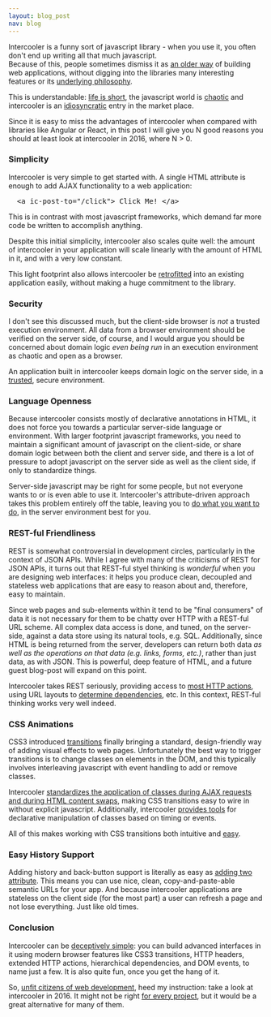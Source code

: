```yaml
---
layout: blog_post 
nav: blog
---
```


Intercooler is a funny sort of javascript library - when you use it, you often don't end up writing all that much javascript.  
Because of this, people sometimes  dismiss it as [an older way](http://2.bp.blogspot.com/-KYftkSiFvq4/T9VUCZ1iAiI/AAAAAAAABz4/H3pOtXlT7Kk/s1600/clinteastwood.jpg)
of building web applications, without digging into the libraries many interesting features or its 
[underlying philosophy](https://upload.wikimedia.org/wikipedia/commons/9/98/Sanzio_01_Plato_Aristotle.jpg).

This is understandable: [life is short](https://austraalien.files.wordpress.com/2013/10/baby-yolo.jpg), the javascript 
world is [chaotic](http://www.breck-mckye.com/blog/2014/12/the-state-of-javascript-in-2015/) and intercooler is an
[idiosyncratic](https://betting.betfair.com/poker/goingagainstthegrain.png) entry in the market place.

Since it is easy to miss the advantages of intercooler when compared with libraries like Angular or React, in this post 
I will give you N good reasons you should at least look at intercooler in 2016, where N > 0.  

### Simplicity

Intercooler is very simple to get started with.  A single HTML attribute is enough to add AJAX functionality to a 
web application:

<pre>
  &lt;a ic-post-to="/click"> Click Me! &lt;/a>
</pre>

This is in contrast with most javascript frameworks, which demand far more code be written to accomplish anything.

Despite this initial simplicity, intercooler also scales quite well: the amount of intercooler in your application
will scale linearly with the amount of HTML in it, and with a very low constant.

This light footprint also allows intercooler be [retrofitted](http://www.dravenstales.ch/wp-content/uploads/2009/08/tifi-mmmpringles.jpg) 
into an existing application easily, without making a huge commitment to the library.

### Security

I don't see this discussed much, but the client-side browser is *not* a trusted execution environment.  All 
data from a browser environment should be verified on the server side, of course, and I would argue 
you should be concerned about domain logic *even being run* in an execution environment as chaotic and open as a browser.

An application built in intercooler keeps domain logic on the server side, in a 
[trusted](http://www.quickmeme.com/img/2a/2afb26e85dbd25d09c0275c619d04519e2b58d145e9a8b330935fdde74dab27b.jpg), secure environment.

### Language Openness

Because intercooler consists mostly of declarative annotations in HTML, it does not force you towards a particular server-side 
language or environment.  With larger footprint javascript frameworks,  you need to maintain a significant amount of javascript 
on the client-side, or share domain logic between both the client and server side, and there is a lot of pressure to 
adopt javascript on the server side as well as the client side, if only to standardize things.

Server-side javascript may be right for some people, but not everyone wants to or is even able to use it.  Intercooler's
attribute-driven approach takes this problem entirely off the table, leaving you to
[do what you want to do](https://s-media-cache-ak0.pinimg.com/736x/97/f0/9d/97f09d42e177e00e5c4dae7929ce774d.jpg), 
in the server environment best for you.

### REST-ful Friendliness

REST is somewhat controversial in development circles, particularly in the context of JSON APIs.  While I agree
with many of the criticisms of REST for JSON APIs, it turns out that REST-ful styel thinking is *wonderful* when you are
designing web interfaces: it helps you produce clean, decoupled and stateless web applications that are easy to reason about and,
therefore, easy to maintain.  

Since web pages and sub-elements within it tend to be "final consumers" of data it is not 
necessary for them to be chatty over HTTP with a REST-ful URL scheme.  All complex data access is done, and tuned, on the 
server-side, against a data store using its natural tools, e.g. SQL.  Additionally, since HTML is being returned from
the server, developers can return both data *as well as the operations on that data (e.g. links, forms, etc.)*, rather than
just data, as with JSON.  This is powerful, deep feature of HTML, and a future guest blog-post will expand on this point.

Intercooler takes REST seriously, providing access to [most HTTP actions](/docs.html#core_attributes), using URL layouts 
to [determine dependencies](/docs.html#dependencies), etc.  In this context, REST-ful thinking works very well indeed.

### CSS Animations

CSS3 introduced [transitions](https://developer.mozilla.org/en-US/docs/Web/CSS/CSS_Transitions/Using_CSS_transitions)
finally bringing a standard, design-friendly way of adding visual effects to web pages.  Unfortunately the best way
to trigger transitions is to change classes on elements in the DOM, and this typically involves interleaving javascript
with event handling to add or remove classes.

Intercooler [standardizes the application of classes during AJAX requests and during HTML content swaps](/docs.html#transitions), 
making CSS transitions easy to wire in without explicit javascript.  Additionally, intercooler [provides tools](/docs.html#client-side) 
for declarative manipulation of classes based on timing or events.

All of this makes working with CSS transitions both intuitive and [easy](http://cdn.meme.am/instances/52877562.jpg).

### Easy History Support

Adding history and back-button support is literally as easy as [adding two attribute](/docs.html#history).  This means
you can use nice, clean, copy-and-paste-able semantic URLs for your app. And because intercooler applications are stateless 
on the client side (for the most part) a user can refresh a page and not lose everything.  Just like old times.

### Conclusion

Intercooler can be [deceptively simple](https://bodhitreepose.files.wordpress.com/2014/06/bruce-lee-simplicity-is-the-key-2-brilliance.jpg): 
you can build advanced interfaces in it using modern browser features like CSS3 transitions, HTTP headers, extended HTTP actions,
hierarchical dependencies, and DOM events, to name just a few.  It is also quite fun, once you get the hang of it.

So, [unfit citizens of web development](https://www.youtube.com/watch?v=F_d4VDDfjpA), heed my instruction: take a look 
at intercooler in 2016.  It might not be right [for every project](https://fir.sh/projects/jsnes/), but it would be a 
great alternative for many of them.